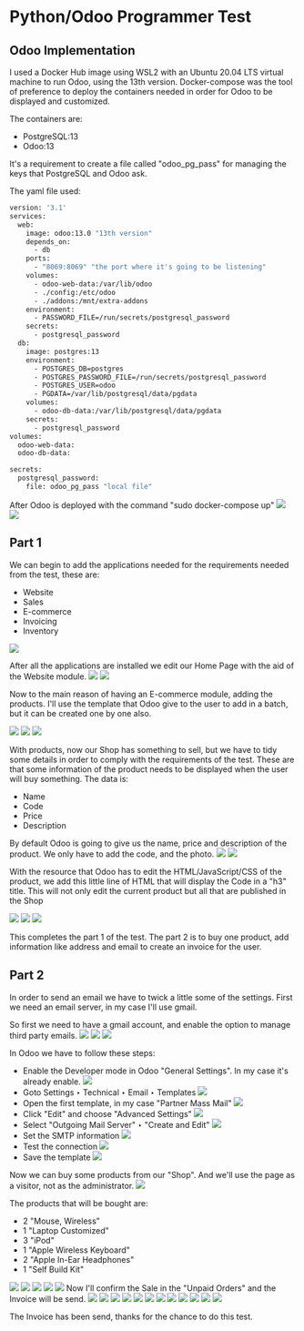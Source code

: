 # Python/Odoo Programmer Test
## Odoo Implementation
I used a Docker Hub image using WSL2 with an Ubuntu 20.04 LTS virtual machine to run Odoo, using the 13th version. Docker-compose was the tool of preference to deploy the containers needed in order for Odoo to be displayed and customized.

The containers are:

* PostgreSQL:13
* Odoo:13

It's a requirement to create a file called "odoo_pg_pass" for managing the keys that PostgreSQL and Odoo ask.

The yaml file used:
```dockerfile
version: '3.1'
services:
  web:
    image: odoo:13.0 "13th version"
    depends_on:
      - db
    ports:
      - "8069:8069" "the port where it's going to be listening"
    volumes:
      - odoo-web-data:/var/lib/odoo
      - ./config:/etc/odoo
      - ./addons:/mnt/extra-addons
    environment:
      - PASSWORD_FILE=/run/secrets/postgresql_password
    secrets:
      - postgresql_password
  db:
    image: postgres:13
    environment:
      - POSTGRES_DB=postgres
      - POSTGRES_PASSWORD_FILE=/run/secrets/postgresql_password
      - POSTGRES_USER=odoo
      - PGDATA=/var/lib/postgresql/data/pgdata
    volumes:
      - odoo-db-data:/var/lib/postgresql/data/pgdata
    secrets:
      - postgresql_password
volumes:
  odoo-web-data:
  odoo-db-data:

secrets:
  postgresql_password:
    file: odoo_pg_pass "local file"
```
After Odoo is deployed with the command "sudo docker-compose up"
![](images/WSL1.png)
![](images/WSL2.png)

## Part 1
We can begin to add the applications needed for the requirements needed from the test, these are:

* Website
* Sales
* E-commerce
* Invoicing
* Inventory

![](images/Od1.png)

After all the applications are installed we edit our Home Page with the aid of the Website module.
![](images/Od_WPEdit.png)
![](images/Od_WP.png)

Now to the main reason of having an E-commerce module, adding the products. I'll use the template that Odoo give to the user to add in a batch, but it can be created one by one also.

![](images/Od_Products.png)
![](images/Od_ProductsIngress.png)
![](images/Od_Products_Details.png)

With products, now our Shop has something to sell, but we have to tidy some details in order to comply with the requirements of the test. These are that some information of the product needs to be displayed when the user will buy something. The data is:
* Name
* Code
* Price
* Description

By default Odoo is going to give us the name, price and description of the product. We only have to add the code, and the photo.
![](images/Od_ProductsEditedandPublished.png)
![](images/Od_ProductsPublished.png)

With the resource that Odoo has to edit the HTML/JavaScript/CSS of the product, we add this little line of HTML that will display the Code in a "h3" title. This will not only edit the current product but all that are published in the Shop

![](images/Od_HTML.png)
![](images/Od_Products_Custom.png)
![](images/Od_Shop.png)

This completes the part 1 of the test. The part 2 is to buy one product, add information like address and email to create an invoice for the user.

## Part 2
In order to send an email we have to twick a little some of the settings. First we need an email server, in my case I'll use gmail.

So first we need to have a gmail account, and enable the option to manage third party emails.
![](images/Od_Gm1.png)
![](images/Od_Gm2.png)
![](images/Od_Gm3.png)

In Odoo we have to follow these steps:


* Enable the Developer mode in Odoo "General Settings". In my case it's already enable.
![](images/Od_Sm1.png)
* Goto Settings ‣ Technical ‣ Email ‣ Templates
![](images/Od_Sm2.png)
* Open the first template, in my case "Partner Mass Mail"
![](images/Od_Sm3.png)
* Click "Edit" and choose "Advanced Settings"
![](images/Od_Sm4.png)
* Select "Outgoing Mail Server"  ‣ "Create and Edit"
![](images/Od_Sm5.png)
* Set the SMTP information
![](images/Od_Sm6.png)
* Test the connection
![](images/Od_Sm7.png)
* Save the template
![](images/Od_Sm8.png)

Now we can buy some products from our "Shop". And we'll use the page as a visitor, not as the administrator.
![](images/Od_B1.png)

The products that will be bought are:

* 2 "Mouse, Wireless"
* 1 "Laptop Customized"
* 3 "iPod"
* 1 "Apple Wireless Keyboard"
* 2 "Apple In-Ear Headphones"
* 1 "Self Build Kit"

![](images/Od_B2.png)
![](images/Od_B3.png)
![](images/Od_B4.png)
![](images/Od_B5.png)
![](images/Od_B6.png)
Now I'll confirm the Sale in the "Unpaid Orders" and the Invoice will be send.
![](images/Od_F1.png)
![](images/Od_F2.png)
![](images/Od_F3.png)
![](images/Od_F4.png)
![](images/Od_F5.png)
![](images/Od_F6.png)
![](images/Od_F7.png)
![](images/Od_F8.png)
![](images/Od_F9.png)
![](images/Od_F10.png)
![](images/Od_F11.png)
![](images/Od_F12.png)

The Invoice has been send, thanks for the chance to do this test. 